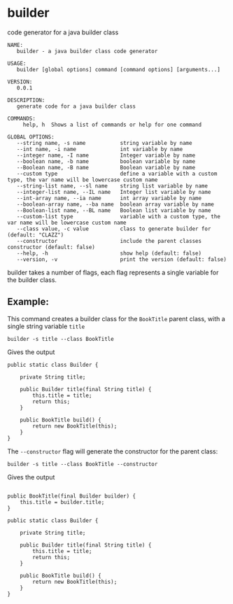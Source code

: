 # builder
code generator for a java builder class

```
NAME:
   builder - a java builder class code generator

USAGE:
   builder [global options] command [command options] [arguments...]

VERSION:
   0.0.1

DESCRIPTION:
   generate code for a java builder class

COMMANDS:
     help, h  Shows a list of commands or help for one command

GLOBAL OPTIONS:
   --string name, -s name           string variable by name
   --int name, -i name              int variable by name
   --integer name, -I name          Integer variable by name
   --boolean name, -b name          boolean variable by name
   --Boolean name, -B name          Boolean variable by name
   --custom type                    define a variable with a custom type, the var name will be lowercase custom name
   --string-list name, --sl name    string list variable by name
   --integer-list name, --IL name   Integer list variable by name
   --int-array name, --ia name      int array variable by name
   --boolean-array name, --ba name  boolean array variable by name
   --Boolean-list name, --BL name   Boolean list variable by name
   --custom-list type               variable with a custom type, the var name will be lowercase custom name
   --class value, -c value          class to generate builder for (default: "CLAZZ")
   --constructor                    include the parent classes constructor (default: false)
   --help, -h                       show help (default: false)
   --version, -v                    print the version (default: false)
```

builder takes a number of flags, each flag represents a single variable for the builder class.

## Example:
This command creates a builder class for the `BookTitle` parent class, with a single string variable `title`
```
builder -s title --class BookTitle
```
Gives the output
```
public static class Builder {

    private String title;

    public Builder title(final String title) {
        this.title = title;
        return this;
    }

    public BookTitle build() {
        return new BookTitle(this);
    }
}

```
The `--constructor` flag will generate the constructor for the parent class:
```
builder -s title --class BookTitle --constructor
```
Gives the output
```

public BookTitle(final Builder builder) { 
    this.title = builder.title;
}

public static class Builder {

    private String title;

    public Builder title(final String title) {
        this.title = title;
        return this;
    }

    public BookTitle build() {
        return new BookTitle(this);
    }
}

```
